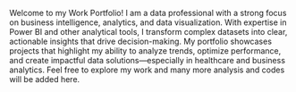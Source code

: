 Welcome to my Work Portfolio!
I am a data professional with a strong focus on business intelligence, analytics, and data visualization. With expertise in Power BI and other analytical tools, I transform complex datasets into clear, actionable insights that drive decision-making. My portfolio showcases projects that highlight my ability to analyze trends, optimize performance, and create impactful data solutions—especially in healthcare and business analytics. Feel free to explore my work and many more analysis and codes will be added here. 



